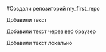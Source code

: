 #Создали репозиторий my_first_repo

Добавили текст

Добавили текст через веб браузер

Добавили текст локально
